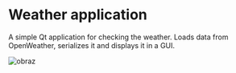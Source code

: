 # Weather application

A simple Qt application for checking the weather. Loads data from OpenWeather, serializes it and displays it in a GUI.

![obraz](https://github.com/user-attachments/assets/c45c1f5b-5dc3-4844-9e47-cb3ce1668892)

